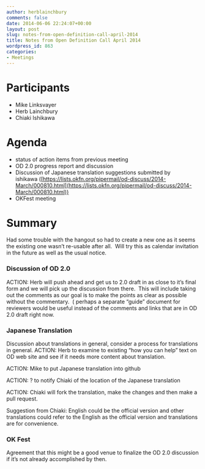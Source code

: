 ```yaml
---
author: herblainchbury
comments: false
date: 2014-06-06 22:24:07+00:00
layout: post
slug: notes-from-open-definition-call-april-2014
title: Notes from Open Definition Call April 2014
wordpress_id: 863
categories:
- Meetings
---
```


# Participants

* Mike Linksvayer
* Herb Lainchbury
* Chiaki Ishikawa

# Agenda

* status of action items from previous meeting
* OD 2.0 progress report and discussion
* Discussion of Japanese translation suggestions submitted by ishikawa ([https://lists.okfn.org/pipermail/od-discuss/2014-March/000810.html](https://lists.okfn.org/pipermail/od-discuss/2014-March/000810.html))
* OKFest meeting

# Summary

Had some trouble with the hangout so had to create a new one as it seems the existing one wasn’t re-usable after all.  Will try this as calendar invitation in the future as well as the usual notice.

### Discussion of OD 2.0


ACTION: Herb will push ahead and get us to 2.0 draft in as close to it’s final form and we will pick up the discussion from there.  This will include taking out the comments as our goal is to make the points as clear as possible without the commentary.  ( perhaps a separate “guide” document for reviewers would be useful instead of the comments and links that are in OD 2.0 draft right now.


### Japanese Translation

Discussion about translations in general, consider a process for translations in general.
ACTION: Herb to examine to existing “how you can help” text on OD web site and see if it needs more content about translation.

ACTION: Mike to put Japanese translation into github

ACTION: ? to notify Chiaki of the location of the Japanese translation

ACTION: Chiaki will fork the translation, make the changes and then make a pull request.

Suggestion from Chiaki: English could be the official version and other translations could refer to the English as the official version and translations are for convenience.

### OK Fest

Agreement that this might be a good venue to finalize the OD 2.0 discussion if it’s not already accomplished by then.



